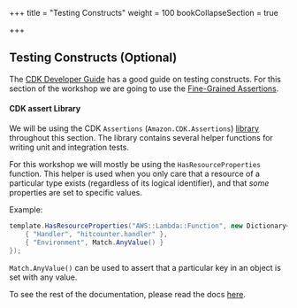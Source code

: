 +++
title = "Testing Constructs"
weight = 100
bookCollapseSection = true

+++

## Testing Constructs (Optional)

The [CDK Developer Guide](https://docs.aws.amazon.com/cdk/latest/guide/testing.html) has a good guide on
testing constructs. For this section of the workshop we are going to use the [Fine-Grained Assertions](https://docs.aws.amazon.com/cdk/latest/guide/testing.html#testing_fine_grained).

#### CDK assert Library

We will be using the CDK `Assertions` (`Amazon.CDK.Assertions`) [library](https://www.nuget.org/packages/Amazon.CDK.Assertions/) throughout this section.
The library contains several helper functions for writing unit and integration tests.

For this workshop we will mostly be using the `HasResourceProperties` function. This helper is used when you only care that a resource of a particular type exists (regardless of its logical identifier), and that _some_ properties are set to specific values.

Example:

```cs
template.HasResourceProperties("AWS::Lambda::Function", new Dictionary<string, object> {
    { "Handler", "hitcounter.handler" },
    { "Environment", Match.AnyValue() }
});
```

`Match.AnyValue()` can be used to assert that a particular key in an object is set with any value.

To see the rest of the documentation, please read the docs [here](https://www.fuget.org/packages/Amazon.CDK.Assertions/1.194.0).
